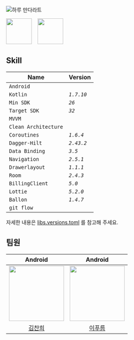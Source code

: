 
![하루 만다라트](https://github.com/haru-mandal-art/testt/assets/94586184/4b39abf6-29d3-4b75-8157-99c7cfbef372 "하루 만다라트")

<a href="https://play.google.com/store/apps/details?id=com.google.samples.apps.nowinandroid"><img src="https://play.google.com/intl/ko_kr/badges/static/images/badges/ko_badge_web_generic.png" height="70"></a> <a>&nbsp;&nbsp;</a>
<a href="https://strong-marlin-f95.notion.site/SRS-3098c52bd8da4fc6aa41f6cba6b2f47f?pvs=4"><img src="https://github.com/haru-mandal-art/testt/assets/94586184/97b44864-934c-4f58-939e-e431afc54c90" height="70"></a>


## Skill
| Name | Version |
| --- | --- |
| ```Android``` |  | 
| ```Kotlin``` | *```1.7.10```* | 
| ```Min SDK``` | *```26```* | 
| ```Target SDK```| *```32```* | 
| ```MVVM``` |  |
| ```Clean Architecture```  |   |
| ```Coroutines``` | *```1.6.4```* |
| ```Dagger-Hilt``` | *```2.43.2```* |
| ```Data Binding``` | *```3.5```* |
| ```Navigation``` | *```2.5.1```* |
| ```Drawerlayout``` | *```1.1.1```* | 
| ```Room``` | *```2.4.3```* |
| ```BillingClient``` | *```5.0```* |
| ```Lottie``` | *```5.2.0```* | 
| ```Ballon``` | *```1.4.7```* |
| ```git flow```  |   |


자세한 내용은 [libs.versions.toml](https://github.com/haru-mandal-art/haru-mandalart/blob/dev/gradle/libs.versions.toml) 를 참고해 주세요.

## 팀원

|                                        Android                                         |                                              Android                                               |
|:-------------------------------------------------------------------------------------:|:-------------------------------------------------------------------------------------------------:|
| [<img src="https://github.com/coldDelight.png" width="150px"/>](https://github.com/coldDelight) | [<img src="https://github.com/2blue-99.png" width="150px"/>](https://github.com/2blue-99) | 
| <a href="https://github.com/coldDelight">김찬희                                          |     <a href="https://github.com/2blue-99">  이푸름                                                 | 
